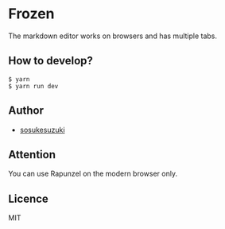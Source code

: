 # Frozen

The markdown editor works on browsers and has multiple tabs.

## How to develop?

```
$ yarn
$ yarn run dev
```

## Author

- [sosukesuzuki](https://github.com/sosukesuzuki)

## Attention

You can use Rapunzel on the modern browser only.

## Licence

MIT
